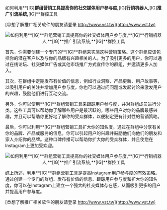如何利用**[IG]**群组营销工具提高你的社交媒体用户参与度,**[IG]**行销机器人,**[IG]**推广引流系统,**[IG]**群控工具

[😍想了解推广相关软件的朋友请登录 http://www.vst.tw](http://www.vst.tw)

 <center><img src="https://vst.tw/MP4/tuiguang/png/5.png" alt="如何利用**[IG]**群组营销工具提高你的社交媒体用户参与度,**[IG]**行销机器人,**[IG]**推广引流系统,**[IG]**群控工具"></center>

首先，你需要创建一个专门的**[IG]**群组来实施这种营销策略。这个群组应该包括你的潜在客户以及与你的品牌有兴趣相关的人。为了吸引更多的用户，你可以通过在线论坛、社交媒体广告或其他市场推广方式宣传你的群组，并邀请更多人加入。

其次，在群组中定期发布有价值的信息，例如行业洞察、产品更新、用户故事等，以吸引用户的关注并增加用户参与度。你也可以通过问问题或发起讨论来激发用户的兴趣，鼓励他们进行互动交流。

另外，你可以使用**[IG]**群组营销工具来跟踪用户参与度，并对群组成员进行分类。这些工具可以帮助你了解哪些用户是最活跃的，哪些用户对你的品牌最感兴趣，并且可以帮助你更好地了解你的受众群体，以便制定更有针对性的营销策略。

最后，你可以利用**[IG]**群组营销工具扩大你的知名度。通过在群组中分享有关你的品牌、产品或服务的信息，你可以引起用户的兴趣并鼓励他们向他们的朋友和家人介绍你的品牌。这种口碑传播可以帮助你扩大你的受众群体，并且使您在Instagram上更加受欢迎。

 <center><img src="https://vst.tw/MP4/tuiguang/png/6.png" alt="如何利用**[IG]**群组营销工具提高你的社交媒体用户参与度,**[IG]**行销机器人,**[IG]**推广引流系统,**[IG]**群控工具"></center>

综上所述，利用**[IG]**群组营销工具是提高Instagram用户参与度的有效策略。通过创建一个专门的群组、发布有价值的信息、跟踪用户参与度和扩大你的知名度，你可以在Instagram上建立一个强大的社交媒体存在感，从而吸引更多的用户并提高用户参与度。

[😍想了解推广相关软件的朋友请登录 http://www.vst.tw](http://www.vst.tw)



